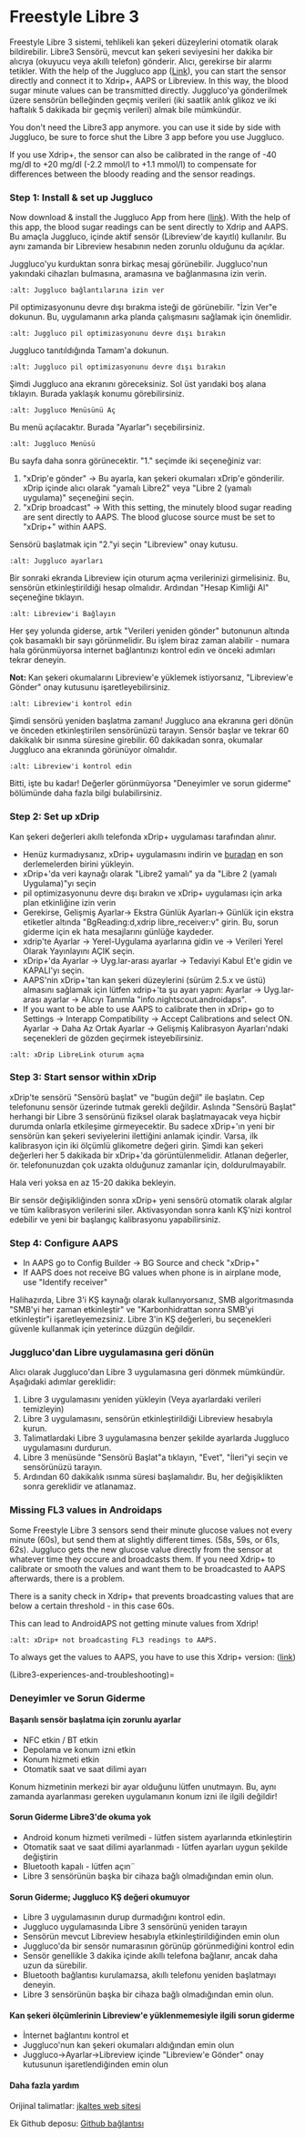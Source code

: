 # Freestyle Libre 3

Freestyle Libre 3 sistemi, tehlikeli kan şekeri düzeylerini otomatik olarak bildirebilir. Libre3 Sensörü, mevcut kan şekeri seviyesini her dakika bir alıcıya (okuyucu veya akıllı telefon) gönderir. Alıcı, gerekirse bir alarmı tetikler. With the help of the Juggluco app ([Link](https://www.juggluco.nl/Juggluco/mgdL/index.html)), you can start the sensor directly and connect it to Xdrip+, AAPS or Libreview. In this way, the blood sugar minute values can be transmitted directly. Juggluco'ya gönderilmek üzere sensörün belleğinden geçmiş verileri (iki saatlik anlık glikoz ve iki haftalık 5 dakikada bir geçmiş verileri) almak bile mümkündür.

You don't need the Libre3 app anymore. you can use it side by side with Juggluco, be sure to force shut the Libre 3 app before you use Juggluco.

If you use Xdrip+, the sensor can also be calibrated in the range of -40 mg/dl to +20 mg/dl (-2.2 mmol/l to +1.1 mmol/l) to compensate for differences between the bloody reading and the sensor readings.


### Step 1: Install & set up Juggluco

Now download & install the Juggluco App from here ([link](https://www.juggluco.nl/Juggluco/download.html)). With the help of this app, the blood sugar readings can be sent directly to Xdrip and AAPS. Bu amaçla Juggluco, içinde aktif sensör (Libreview'de kayıtlı) kullanılır. Bu aynı zamanda bir Libreview hesabının neden zorunlu olduğunu da açıklar.

Juggluco'yu kurduktan sonra birkaç mesaj görünebilir. Juggluco'nun yakındaki cihazları bulmasına, aramasına ve bağlanmasına izin verin.

```{image} ../images/libre3/17.jpg
:alt: Juggluco bağlantılarına izin ver
```

Pil optimizasyonunu devre dışı bırakma isteği de görünebilir. "İzin Ver"e dokunun. Bu, uygulamanın arka planda çalışmasını sağlamak için önemlidir.

```{image} ../images/libre3/18.jpg
:alt: Juggluco pil optimizasyonunu devre dışı bırakın
```

Juggluco tanıtıldığında Tamam'a dokunun.

```{image} ../images/libre3/19.jpg
:alt: Juggluco pil optimizasyonunu devre dışı bırakın
```

Şimdi Juggluco ana ekranını göreceksiniz. Sol üst yarıdaki boş alana tıklayın. Burada yaklaşık konumu görebilirsiniz.

```{image} ../images/libre3/20.jpg
:alt: Juggluco Menüsünü Aç
```

Bu menü açılacaktır. Burada "Ayarlar"ı seçebilirsiniz.

```{image} ../images/libre3/21.jpg
:alt: Juggluco Menüsü
```

Bu sayfa daha sonra görünecektir. "1." seçimde iki seçeneğiniz var:

1. "xDrip'e gönder" -> Bu ayarla, kan şekeri okumaları xDrip'e gönderilir. xDrip içinde alıcı olarak "yamalı Libre2" veya "Libre 2 (yamalı uygulama)" seçeneğini seçin.
2. "xDrip broadcast" -> With this setting, the minutely blood sugar reading are sent directly to AAPS. The blood glucose source must be set to "xDrip+" within AAPS.

Sensörü başlatmak için "2."yi seçin "Libreview" onay kutusu.

```{image} ../images/libre3/22.jpg
:alt: Juggluco ayarları
```

Bir sonraki ekranda Libreview için oturum açma verilerinizi girmelisiniz. Bu, sensörün etkinleştirildiği hesap olmalıdır. Ardından "Hesap Kimliği Al" seçeneğine tıklayın.

```{image} ../images/libre3/23.jpg
:alt: Libreview'i Bağlayın
```

Her şey yolunda giderse, artık "Verileri yeniden gönder" butonunun altında çok basamaklı bir sayı görünmelidir. Bu işlem biraz zaman alabilir - numara hala görünmüyorsa internet bağlantınızı kontrol edin ve önceki adımları tekrar deneyin.

**Not:** Kan şekeri okumalarını Libreview'e yüklemek istiyorsanız, "Libreview'e Gönder" onay kutusunu işaretleyebilirsiniz.

```{image} ../images/libre3/24.jpg
:alt: Libreview'i kontrol edin
```

Şimdi sensörü yeniden başlatma zamanı! Juggluco ana ekranına geri dönün ve önceden etkinleştirilen sensörünüzü tarayın. Sensör başlar ve tekrar 60 dakikalık bir ısınma süresine girebilir. 60 dakikadan sonra, okumalar Juggluco ana ekranında görünüyor olmalıdır.

```{image} ../images/libre3/25.jpg
:alt: Libreview'i kontrol edin
```

Bitti, işte bu kadar! Değerler görünmüyorsa "Deneyimler ve sorun giderme" bölümünde daha fazla bilgi bulabilirsiniz.

### Step 2: Set up xDrip

Kan şekeri değerleri akıllı telefonda xDrip+ uygulaması tarafından alınır.

- Henüz kurmadıysanız, xDrip+ uygulamasını indirin ve [buradan](https://github.com/NightscoutFoundation/xDrip/releases) en son derlemelerden birini yükleyin.
- xDrip+'da veri kaynağı olarak "Libre2 yamalı" ya da "Libre 2 (yamalı Uygulama)"yı seçin
- pil optimizasyonunu devre dışı bırakın ve xDrip+ uygulaması için arka plan etkinliğine izin verin
- Gerekirse, Gelişmiş Ayarlar-> Ekstra Günlük Ayarları-> Günlük için ekstra etiketler altında "BgReading:d,xdrip libre_receiver:v" girin. Bu, sorun giderme için ek hata mesajlarını günlüğe kaydeder.
- xdrip'te Ayarlar -> Yerel-Uygulama ayarlarına gidin ve -> Verileri Yerel Olarak Yayınlayını AÇIK seçin.
- xDrip+'da Ayarlar -> Uyg.lar-arası ayarlar -> Tedaviyi Kabul Et'e gidin ve KAPALI'yı seçin.
- AAPS'nin xDrip+'tan kan şekeri düzeylerini (sürüm 2.5.x ve üstü) almasını sağlamak için lütfen xdrip+'ta şu ayarı yapın: Ayarlar -> Uyg.lar-arası ayarlar -> Alıcıyı Tanımla "info.nightscout.androidaps".
- If you want to be able to use AAPS to calibrate then in xDrip+ go to Settings -> Interapp Compatibility -> Accept Calibrations and select ON. Ayarlar -> Daha Az Ortak Ayarlar -> Gelişmiş Kalibrasyon Ayarları'ndaki seçenekleri de gözden geçirmek isteyebilirsiniz.

```{image} ../images/Libre2_Tags.png
:alt: xDrip LibreLink oturum açma
```

### Step 3: Start sensor within xDrip

xDrip'te sensörü "Sensörü başlat" ve "bugün değil" ile başlatın. Cep telefonunu sensör üzerinde tutmak gerekli değildir. Aslında "Sensörü Başlat" herhangi bir Libre 3 sensörünü fiziksel olarak başlatmayacak veya hiçbir durumda onlarla etkileşime girmeyecektir. Bu sadece xDrip+'ın yeni bir sensörün kan şekeri seviyelerini ilettiğini anlamak içindir. Varsa, ilk kalibrasyon için iki ölçümlü glikometre değeri girin. Şimdi kan şekeri değerleri her 5 dakikada bir xDrip+'da görüntülenmelidir. Atlanan değerler, ör. telefonunuzdan çok uzakta olduğunuz zamanlar için, doldurulmayabilr.

Hala veri yoksa en az 15-20 dakika bekleyin.

Bir sensör değişikliğinden sonra xDrip+ yeni sensörü otomatik olarak algılar ve tüm kalibrasyon verilerini siler. Aktivasyondan sonra kanlı KŞ'nizi kontrol edebilir ve yeni bir başlangıç kalibrasyonu yapabilirsiniz.

### Step 4: Configure AAPS

- In AAPS go to Config Builder -> BG Source and check "xDrip+"
- If AAPS does not receive BG values when phone is in airplane mode, use "Identify receiver"

Halihazırda, Libre 3'i KŞ kaynağı olarak kullanıyorsanız, SMB algoritmasında "SMB'yi her zaman etkinleştir" ve "Karbonhidrattan sonra SMB'yi etkinleştir"i işaretleyemezsiniz. Libre 3'in KŞ değerleri, bu seçenekleri güvenle kullanmak için yeterince düzgün değildir.

### Juggluco'dan Libre uygulamasına geri dönün

Alıcı olarak Juggluco'dan Libre 3 uygulamasına geri dönmek mümkündür. Aşağıdaki adımlar gereklidir:

1. Libre 3 uygulamasını yeniden yükleyin (Veya ayarlardaki verileri temizleyin)
2. Libre 3 uygulamasını, sensörün etkinleştirildiği Libreview hesabıyla kurun.
3. Talimatlardaki Libre 3 uygulamasına benzer şekilde ayarlarda Juggluco uygulamasını durdurun.
4. Libre 3 menüsünde "Sensörü Başlat"a tıklayın, "Evet", "İleri"yi seçin ve sensörünüzü tarayın.
5. Ardından 60 dakikalık ısınma süresi başlamalıdır. Bu, her değişiklikten sonra gereklidir ve atlanamaz.


### Missing FL3 values in Androidaps

Some Freestyle Libre 3 sensors send their minute glucose values not every minute (60s), but send them at slightly different times. (58s, 59s, or 61s, 62s). Juggluco gets the new glucose value directly from the sensor at whatever time they occure and broadcasts them. If you need Xdrip+ to calibrate or smooth the values and want them to be broadcasted to AAPS afterwards, there is a problem.

There is a sanity check in Xdrip+ that prevents broadcasting values that are below a certain threshold - in this case 60s.

This can lead to AndroidAPS not getting minute values from Xdrip!
```{image} https://camo.githubusercontent.com/72863950f3062716319362ba087877134d23fa9566c81e7ea6af266056dc5e1c/68747470733a2f2f696e73756c696e636c75622e64652f636f72652f696e6465782e7068703f6174746163686d656e742f32303136302d30356466383031392d343435642d343338652d383233362d3665396231633762333438622d6a7065672f
:alt: xDrip+ not broadcasting FL3 readings to AAPS.
```
To always get the values to AAPS, you have to use this Xdrip+ version: ([link](https://github.com/blaqone/xDrip))

(Libre3-experiences-and-troubleshooting)=
### Deneyimler ve Sorun Giderme

#### Başarılı sensör başlatma için zorunlu ayarlar

- NFC etkin / BT etkin
- Depolama ve konum izni etkin
- Konum hizmeti etkin
- Otomatik saat ve saat dilimi ayarı

Konum hizmetinin merkezi bir ayar olduğunu lütfen unutmayın. Bu, aynı zamanda ayarlanması gereken uygulamanın konum izni ile ilgili değildir!


#### Sorun Giderme Libre3'de okuma yok

- Android konum hizmeti verilmedi - lütfen sistem ayarlarında etkinleştirin
- Otomatik saat ve saat dilimi ayarlanmadı - lütfen ayarları uygun şekilde değiştirin
- Bluetooth kapalı - lütfen açın¨
- Libre 3 sensörünün başka bir cihaza bağlı olmadığından emin olun.

#### Sorun Giderme; Juggluco KŞ değeri okumuyor

- Libre 3 uygulamasının durup durmadığını kontrol edin.
- Juggluco uygulamasında Libre 3 sensörünü yeniden tarayın
- Sensörün mevcut Libreview hesabıyla etkinleştirildiğinden emin olun
- Juggluco'da bir sensör numarasının görünüp görünmediğini kontrol edin
- Sensör genellikle 3 dakika içinde akıllı telefona bağlanır, ancak daha uzun da sürebilir.
- Bluetooth bağlantısı kurulamazsa, akıllı telefonu yeniden başlatmayı deneyin.
- Libre 3 sensörünün başka bir cihaza bağlı olmadığından emin olun.

#### Kan şekeri ölçümlerinin Libreview'e yüklenmemesiyle ilgili sorun giderme

- İnternet bağlantını kontrol et
- Juggluco'nun kan şekeri okumaları aldığından emin olun
- Juggluco->Ayarlar->Libreview içinde "Libreview'e Gönder" onay kutusunun işaretlendiğinden emin olun

#### Daha fazla yardım

Orijinal talimatlar: [jkaltes web sitesi](http://jkaltes.byethost16.com/Juggluco/libre3/)

Ek Github deposu: [Github bağlantısı](https://github.com/maheini/FreeStyle-Libre-3-patch)
